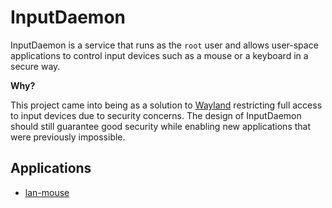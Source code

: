 InputDaemon
===========

InputDaemon is a service that runs as the `root` user and allows user-space
applications to control input devices such as a mouse or a keyboard in a secure
way.

**Why?**

This project came into being as a solution to [Wayland][1] restricting full
access to input devices due to security concerns. The design of InputDaemon
should still guarantee good security while enabling new applications that were
previously impossible.

[1]: https://wayland.freedesktop.org/

## Applications

 - [lan-mouse][2]

[2]: https://github.com/feschber/lan-mouse/pull/297
